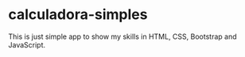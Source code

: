 # calculadora-simples
This is just simple app to show my skills in HTML, CSS, Bootstrap and JavaScript.
